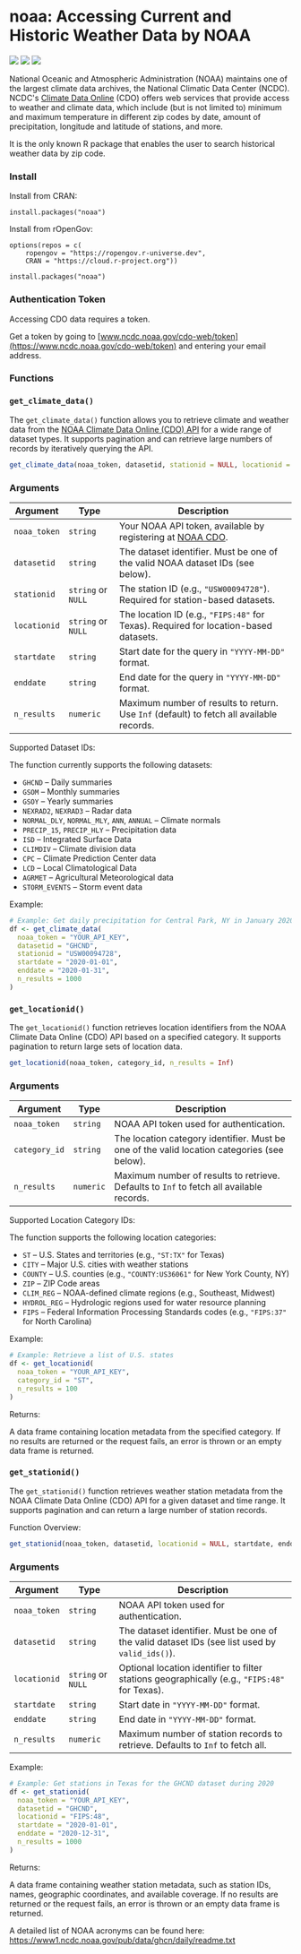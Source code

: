 # noaa: Accessing Current and Historic Weather Data by NOAA

[![](https://cranlogs.r-pkg.org/badges/noaa)](https://cran.r-project.org/package=noaa)
[![](https://cranlogs.r-pkg.org/badges/grand-total/noaa)](https://cran.r-project.org/package=noaa)
[![](https://www.r-pkg.org/badges/version/noaa)](https://CRAN.R-project.org/package=noaa)

National Oceanic and Atmospheric Administration (NOAA) maintains one of the largest climate data archives, the National Climatic Data Center (NCDC). NCDC's [Climate Data Online](https://www.ncdc.noaa.gov/cdo-web/webservices/v2#stations) (CDO) offers web services that provide access to weather and climate data, which include (but is not limited to) minimum and maximum temperature in different zip codes by date, amount of precipitation, longitude and latitude of stations, and more. 

It is the only known R package that enables the user to search historical weather data by zip code. 

### Install

Install from CRAN:

```
install.packages("noaa")
```

Install from rOpenGov:

```
options(repos = c(
    ropengov = "https://ropengov.r-universe.dev",
    CRAN = "https://cloud.r-project.org"))

install.packages("noaa")
```

### Authentication Token

Accessing CDO data requires a token. 

Get a token by going to [www.ncdc.noaa.gov/cdo-web/token](https://www.ncdc.noaa.gov/cdo-web/token) and entering your email address.

### Functions

### `get_climate_data()`

The `get_climate_data()` function allows you to retrieve climate and weather data from the [NOAA Climate Data Online (CDO) API](https://www.ncdc.noaa.gov/cdo-web/webservices/v2#gettingStarted) for a wide range of dataset types. It supports pagination and can retrieve large numbers of records by iteratively querying the API.

```r
get_climate_data(noaa_token, datasetid, stationid = NULL, locationid = NULL, startdate, enddate, n_results = Inf)
```

### Arguments

| Argument       | Type       | Description |
|----------------|------------|-------------|
| `noaa_token`   | `string`   | Your NOAA API token, available by registering at [NOAA CDO](https://www.ncdc.noaa.gov/cdo-web/token). |
| `datasetid`    | `string`   | The dataset identifier. Must be one of the valid NOAA dataset IDs (see below). |
| `stationid`    | `string` or `NULL` | The station ID (e.g., `"USW00094728"`). Required for station-based datasets. |
| `locationid`   | `string` or `NULL` | The location ID (e.g., `"FIPS:48"` for Texas). Required for location-based datasets. |
| `startdate`    | `string`   | Start date for the query in `"YYYY-MM-DD"` format. |
| `enddate`      | `string`   | End date for the query in `"YYYY-MM-DD"` format. |
| `n_results`    | `numeric`  | Maximum number of results to return. Use `Inf` (default) to fetch all available records. |

Supported Dataset IDs: 

The function currently supports the following datasets:

- `GHCND` – Daily summaries  
- `GSOM` – Monthly summaries  
- `GSOY` – Yearly summaries  
- `NEXRAD2`, `NEXRAD3` – Radar data  
- `NORMAL_DLY`, `NORMAL_MLY`, `ANN`, `ANNUAL` – Climate normals  
- `PRECIP_15`, `PRECIP_HLY` – Precipitation data  
- `ISD` – Integrated Surface Data  
- `CLIMDIV` – Climate division data  
- `CPC` – Climate Prediction Center data  
- `LCD` – Local Climatological Data  
- `AGRMET` – Agricultural Meteorological data  
- `STORM_EVENTS` – Storm event data  

Example: 

```r
# Example: Get daily precipitation for Central Park, NY in January 2020
df <- get_climate_data(
  noaa_token = "YOUR_API_KEY",
  datasetid = "GHCND",
  stationid = "USW00094728",
  startdate = "2020-01-01",
  enddate = "2020-01-31",
  n_results = 1000
)
```


### `get_locationid()`

The `get_locationid()` function retrieves location identifiers from the NOAA Climate Data Online (CDO) API based on a specified category. It supports pagination to return large sets of location data.

```r
get_locationid(noaa_token, category_id, n_results = Inf)
```

### Arguments

| Argument       | Type       | Description |
|----------------|------------|-------------|
| `noaa_token`   | `string`   | NOAA API token used for authentication. |
| `category_id`  | `string`   | The location category identifier. Must be one of the valid location categories (see below). |
| `n_results`    | `numeric`  | Maximum number of results to retrieve. Defaults to `Inf` to fetch all available records. |

Supported Location Category IDs:

The function supports the following location categories:

- `ST` – U.S. States and territories (e.g., `"ST:TX"` for Texas)  
- `CITY` – Major U.S. cities with weather stations  
- `COUNTY` – U.S. counties (e.g., `"COUNTY:US36061"` for New York County, NY)  
- `ZIP` – ZIP Code areas  
- `CLIM_REG` – NOAA-defined climate regions (e.g., Southeast, Midwest)  
- `HYDROL_REG` – Hydrologic regions used for water resource planning  
- `FIPS` – Federal Information Processing Standards codes (e.g., `"FIPS:37"` for North Carolina)

Example:

```r
# Example: Retrieve a list of U.S. states
df <- get_locationid(
  noaa_token = "YOUR_API_KEY",
  category_id = "ST",
  n_results = 100
)
```

Returns: 

A data frame containing location metadata from the specified category. If no results are returned or the request fails, an error is thrown or an empty data frame is returned.

### `get_stationid()`

The `get_stationid()` function retrieves weather station metadata from the NOAA Climate Data Online (CDO) API for a given dataset and time range. It supports pagination and can return a large number of station records.

Function Overview:

```r
get_stationid(noaa_token, datasetid, locationid = NULL, startdate, enddate, n_results = Inf)
```

### Arguments

| Argument       | Type       | Description |
|----------------|------------|-------------|
| `noaa_token`   | `string`   | NOAA API token used for authentication. |
| `datasetid`    | `string`   | The dataset identifier. Must be one of the valid dataset IDs (see list used by `valid_ids()`). |
| `locationid`   | `string` or `NULL` | Optional location identifier to filter stations geographically (e.g., `"FIPS:48"` for Texas). |
| `startdate`    | `string`   | Start date in `"YYYY-MM-DD"` format. |
| `enddate`      | `string`   | End date in `"YYYY-MM-DD"` format. |
| `n_results`    | `numeric`  | Maximum number of station records to retrieve. Defaults to `Inf` to fetch all. |

Example:

```r
# Example: Get stations in Texas for the GHCND dataset during 2020
df <- get_stationid(
  noaa_token = "YOUR_API_KEY",
  datasetid = "GHCND",
  locationid = "FIPS:48",
  startdate = "2020-01-01",
  enddate = "2020-12-31",
  n_results = 1000
)
```

Returns:

A data frame containing weather station metadata, such as station IDs, names, geographic coordinates, and available coverage. If no results are returned or the request fails, an error is thrown or an empty data frame is returned.

A detailed list of NOAA acronyms can be found here: https://www1.ncdc.noaa.gov/pub/data/ghcn/daily/readme.txt
